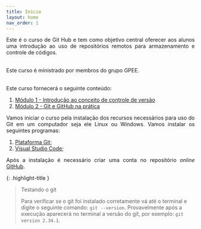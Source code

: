 ```yaml
---
title: Início
layout: home
nav_order: 1
---
```


<p align = "justify">
Este é o curso de Git Hub e tem como objetivo central oferecer aos alunos uma introdução ao uso de repositórios remotos para armazenamento e controle de códigos.<br><br>

Este curso é ministrado por membros do grupo GPEE.<br><br>

Este curso fornecerá o seguinte conteúdo:
</p>

<!--<ol>
  <li><a href="https://wmpjrufg.github.io/GIT_REA/001-0.html">Módulo 1: Introdução ao conceito de controle de versão</a>;</li>
  <li><a href="https://wmpjrufg.github.io/GIT_REA/002-0.html">Módulo 2: Primeiros passos - <i>commits</i>, <i>pull</i> e <i>push</i></a>;</li>
  <li><a href="https://wmpjrufg.github.io/GIT_REA/003-0.html">Módulo 3: Trabalhando em equipes</a>;</li>
  <li><a href="https://wmpjrufg.github.io/GIT_REA/004-0.html">Módulo extra: Organização de fluxo</a>.</li>
</ol>-->

<ol>
  <li><a href = "https://wmpjrufg.github.io/GIT0001/001-0.html">Módulo 1 - Introdução ao conceito de controle de versão</a></li>
  <li><a href = "https://wmpjrufg.github.io/GIT0001/002-0.html">Módulo 2 - Git e GitHub na prática</a></li>
</ol>

<p align = "justify">
Vamos iniciar o curso pela instalação dos recursos necessários para uso do Git em um computador seja ele Linux ou Windows. Vamos instalar os seguintes programas:<br>
</p>

<ol>
    <li><a href = "https://git-scm.com/">Plataforma Git</a>;</li>
    <li><a href = "https://code.visualstudio.com">Visual Studio Code</a>;</li>
</ol>

<p align = "justify">
Após a instalação é necessário criar uma conta no repositório <i>online</i> <a href = "https://github.com/">GitHub</a>.
</p>

{: .highlight-title }
> Testando o git
>
> Para verificar se o git foi instalado corretamente vá até o terminal e digite o seguinte comando: `git --version`. Provavelmente após a execução aparecerá no terminal a versão do git, por exemplo: `git version 2.34.1`.